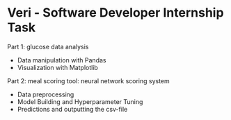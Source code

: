 # Veri - Software Developer Internship Task

Part 1: glucose data analysis
- Data manipulation with Pandas
- Visualization with Matplotlib

Part 2: meal scoring tool: neural network scoring system
- Data preprocessing
- Model Building and Hyperparameter Tuning
- Predictions and outputting the csv-file
